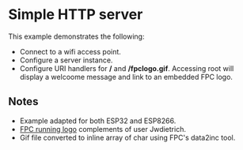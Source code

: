 # Simple HTTP server
This example demonstrates the following:
* Connect to a wifi access point.
* Configure a server instance.
* Configure URI handlers for __/__ and __/fpclogo.gif__. Accessing root will display a welcoome message and link to an embedded FPC logo.

## Notes
* Example adapted for both ESP32 and ESP8266.
* [FPC running logo](https://wiki.lazarus.freepascal.org/images/4/4f/fpc_running_logo.gif) complements of user Jwdietrich.
* Gif file converted to inline array of char using FPC's data2inc tool.
